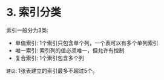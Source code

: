 # 3. 索引分类

索引一般分为3类:
* 单值索引: 1个索引只包含单个列，一个表可以有多个单列索引
* 唯一索引: 索引列的值必须唯一，但允许有控制
* 复合索引: 1个索引包含多个列

`建议`: 1张表建立的索引最多不超过5个。
